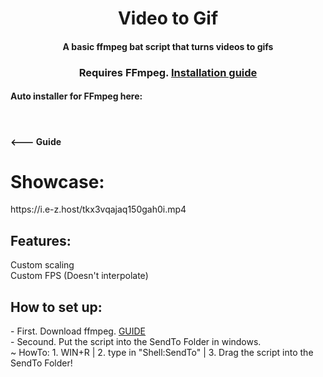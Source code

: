 <h1 align="center">Video to Gif</h1>
<h4 align="center">A basic ffmpeg bat script that turns videos to gifs</h3>
<h3 align="center">Requires FFmpeg. <a href="https://www.youtube.com/watch?v=WwWITnuWQW4">Installation guide</a></h3>
<h4>Auto installer for FFmpeg here:</h4>
<br>
<h4> <a herf="https://bruh.bar/p/ck03nw9u579dernqw"> <--- Guide </a></h4>

<h1>Showcase:</h1>
https://i.e-z.host/tkx3vqajaq150gah0i.mp4

<h2 align="left"> Features: </h2>
<p1>Custom scaling </p1>
<br>
<p1>Custom FPS (Doesn't interpolate)</p1>

<h2>How to set up:</h2>
- First. Download ffmpeg. <a href="https://www.youtube.com/watch?v=WwWITnuWQW4">GUIDE</a>
<br>
- Secound. Put the script into the SendTo Folder in windows.
<br>
~ HowTo: 1. WIN+R | 2. type in "Shell:SendTo" | 3. Drag the script into the SendTo Folder! 
<br>

